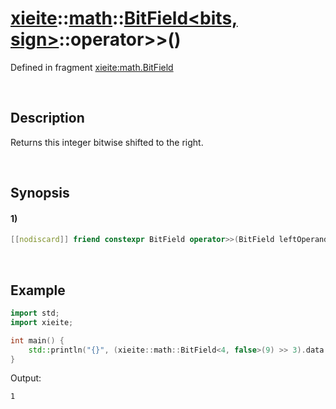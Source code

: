 # [xieite](../../../../../xieite.md)\:\:[math](../../../../../math.md)\:\:[BitField<bits, sign>](../../../../bit_field.md)\:\:operator\>\>\(\)
Defined in fragment [xieite:math.BitField](../../../../../../../src/math/bit_field.cpp)

&nbsp;

## Description
Returns this integer bitwise shifted to the right.

&nbsp;

## Synopsis
#### 1)
```cpp
[[nodiscard]] friend constexpr BitField operator>>(BitField leftOperand, BitField rightOperand) noexcept;
```

&nbsp;

## Example
```cpp
import std;
import xieite;

int main() {
    std::println("{}", (xieite::math::BitField<4, false>(9) >> 3).data());
}
```
Output:
```
1
```
